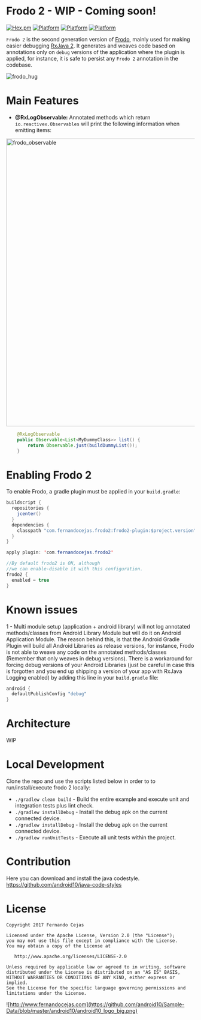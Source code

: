 

Frodo 2 - WIP - Coming soon!
=========================

[![Hex.pm](https://img.shields.io/hexpm/l/plug.svg)](http://www.apache.org/licenses/LICENSE-2.0) 
[![Platform](https://img.shields.io/badge/platform-kotlin-blue.svg)](https://kotlinlang.org/)
[![Platform](https://img.shields.io/badge/platform-android-green.svg)](http://developer.android.com/index.html)
[![Platform](https://img.shields.io/badge/platform-java-orange.svg)](https://docs.oracle.com/javase/8/docs/)

```Frodo 2``` is the second generation version of [Frodo](https://github.com/android10/frodo/), mainly used for making easier debugging [RxJava 2](https://github.com/ReactiveX/RxJava/wiki/What's-different-in-2.0). 
It generates and weaves code based on annotations only on ```debug``` versions of the application where the plugin is applied, for instance, it is safe to persist any ```Frodo 2``` annotation in the codebase.

![frodo_hug](https://cloud.githubusercontent.com/assets/1360604/10925718/e7ea4318-8290-11e5-91b4-f2bfbde65319.gif)


Main Features
=========================

- **@RxLogObservable:** Annotated methods which return ```io.reactivex.Observables``` will print the following information when emitting items:

<img width="767" alt="frodo_observable" src="https://cloud.githubusercontent.com/assets/1360604/10925000/ee937c08-828a-11e5-97ac-bb13b7d469f8.png">

```java
    @RxLogObservable
    public Observable<List<MyDummyClass>> list() {
        return Observable.just(buildDummyList());
    }
```

Enabling Frodo 2
=========================

To enable Frodo, a gradle plugin must be applied in your ```build.gradle```:

```java
buildscript {
  repositories {
    jcenter()
  }
  dependencies {
    classpath "com.fernandocejas.frodo2:frodo2-plugin:$project.version"
  }
}

apply plugin: 'com.fernandocejas.frodo2'

//By default frodo2 is ON, although
//we can enable-disable it with this configuration.
frodo2 {
  enabled = true
}
```

Known issues
=========================

1 - Multi module setup (application + android library) will not log annotated methods/classes from Android Library Module but will do it on Android Application Module. The reason behind this, is that the Android Gradle Plugin will build all Android Libraries as release versions, for instance, Frodo is not able to weave any code on the annotated methods/classes (Remember that only weaves in debug versions). There is a workaround for forcing debug versions of your Android Libraries (just be careful in case this is forgotten and you end up shipping a version of your app with RxJava Logging enabled) by adding this line in your ```build.gradle``` file:

```java
android {
  defaultPublishConfig "debug"
}
```

Architecture
=========================

WIP

Local Development
=========================

Clone the repo and use the scripts listed below in order to to run/install/execute frodo 2 locally:

 * `./gradlew clean build` - Build the entire example and execute unit and integration tests plus lint check.
 * `./gradlew installDebug` - Install the debug apk on the current connected device.
 * `./gradlew installDebug` - Install the debug apk on the current connected device.
 * `./gradlew runUnitTests` - Execute all unit tests within the project.
 
Contribution
=========================

Here you can download and install the java codestyle.
https://github.com/android10/java-code-styles 

License
=========================

    Copyright 2017 Fernando Cejas

    Licensed under the Apache License, Version 2.0 (the "License");
    you may not use this file except in compliance with the License.
    You may obtain a copy of the License at

       http://www.apache.org/licenses/LICENSE-2.0

    Unless required by applicable law or agreed to in writing, software
    distributed under the License is distributed on an "AS IS" BASIS,
    WITHOUT WARRANTIES OR CONDITIONS OF ANY KIND, either express or implied.
    See the License for the specific language governing permissions and
    limitations under the License.


![http://www.fernandocejas.com](https://github.com/android10/Sample-Data/blob/master/android10/android10_logo_big.png)
